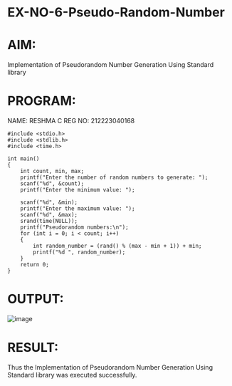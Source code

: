 # EX-NO-6-Pseudo-Random-Number

# AIM: 

Implementation of Pseudorandom Number Generation Using Standard library

# PROGRAM:
NAME: RESHMA C
REG NO: 212223040168
~~~
#include <stdio.h>
#include <stdlib.h>
#include <time.h>

int main() 
{
    int count, min, max;
    printf("Enter the number of random numbers to generate: ");
    scanf("%d", &count);
    printf("Enter the minimum value: ");
    
    scanf("%d", &min);
    printf("Enter the maximum value: ");
    scanf("%d", &max);
    srand(time(NULL));
    printf("Pseudorandom numbers:\n");   
    for (int i = 0; i < count; i++) 
    {
        int random_number = (rand() % (max - min + 1)) + min;
        printf("%d ", random_number);
    }
    return 0;
}
~~~
# OUTPUT:
   ![image](https://github.com/user-attachments/assets/e7ba7798-4ef0-4819-be33-80f4b561cb2f)

# RESULT:
Thus the Implementation of Pseudorandom Number Generation Using Standard library was executed successfully.



